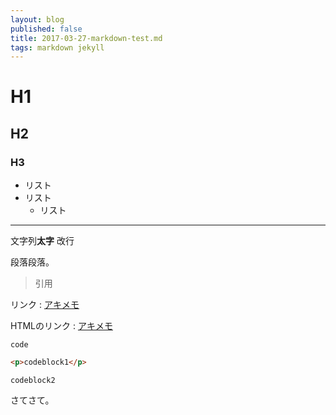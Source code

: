 ```yaml
---
layout: blog
published: false
title: 2017-03-27-markdown-test.md
tags: markdown jekyll
---
```

# H1

## H2

### H3

* リスト
* リスト
  * リスト

---

文字列**太字**
改行

段落段落。

> 引用

リンク : [アキメモ](https://akio6o6.github.io/blog/)

HTMLのリンク : <a href="https://akio6o6.github.io/blog/" target="_blank">アキメモ</a>

`code`

```html
<p>codeblock1</p>
```

    codeblock2
    
さてさて。